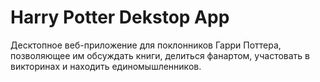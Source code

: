 # Harry Potter Dekstop App
   Десктопное веб-приложение для поклонников Гарри Поттера, позволяющее  им обсуждать книги, делиться фанартом, участовать в викторинах и находить единомышленников. 

